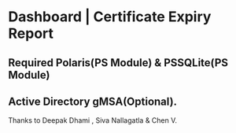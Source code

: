 ﻿# Dashboard | Certificate Expiry Report
 ##  Required Polaris(PS Module) & PSSQLite(PS Module)
 ##  Active Directory gMSA(Optional).  
  Thanks to Deepak Dhami , Siva Nallagatla  & Chen V.
